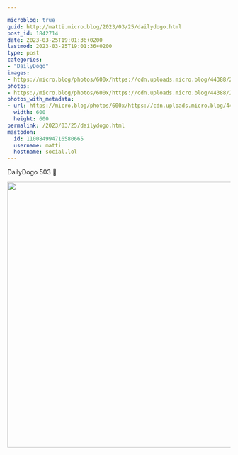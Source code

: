 ```yaml
---

microblog: true
guid: http://matti.micro.blog/2023/03/25/dailydogo.html
post_id: 1842714
date: 2023-03-25T19:01:36+0200
lastmod: 2023-03-25T19:01:36+0200
type: post
categories:
- "DailyDogo"
images:
- https://micro.blog/photos/600x/https://cdn.uploads.micro.blog/44388/2023/93279bec86.jpg
photos:
- https://micro.blog/photos/600x/https://cdn.uploads.micro.blog/44388/2023/93279bec86.jpg
photos_with_metadata:
- url: https://micro.blog/photos/600x/https://cdn.uploads.micro.blog/44388/2023/93279bec86.jpg
  width: 600
  height: 600
permalink: /2023/03/25/dailydogo.html
mastodon:
  id: 110084994716580665
  username: matti
  hostname: social.lol
---
```

DailyDogo 503 🐶

<img src="https://micro.blog/photos/600x/https://blog.martin-haehnel.de/uploads/2023/93279bec86.jpg" width="600" height="600" alt="" />
